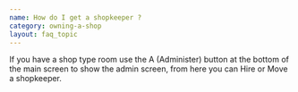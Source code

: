```yaml
---
name: How do I get a shopkeeper ?
category: owning-a-shop
layout: faq_topic
---
```

If you have a shop type room use the A (Administer) button at the bottom of the main screen to show the admin screen, from here you can Hire or Move a shopkeeper.